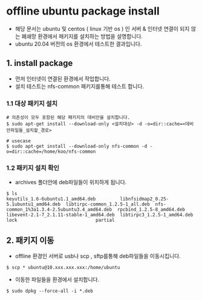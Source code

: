 # offline ubuntu package install
- 해당 문서는 ubuntu 및 centos ( linux 기반 os ) 인 서버 & 인터넷 연결이 되지 않는 폐쇄망 환경에서  패키지를 설치하는 방법을 설명합니다.
- ubuntu 20.04 버전의 os 환경에서 테스트한 결과입니다.
## 1. install package 
- 먼저 인터넷이 연결된 환경에서 작업합니다.
- 설치 테스트는 nfs-common 패키지를통해 테스트 합니다.
### 1.1 대상 패키지 설치
```
# 의존성이 모두 포함된 해당 패키지의 데비안을 설치합니다.
$ sudo apt-get install --download-only <설치대상> -d -o=dir::cache=<데비안파일들_설치할_경로>

# usecase
$ sudo apt-get install --download-only nfs-common -d -o=dir::cache=/home/koo/nfs-common
```
### 1.2 패키지 설치 확인
- archives 폴더안에 deb파일들이 위치하게 됩니다.
```
$ ls
keyutils_1.6-6ubuntu1.1_amd64.deb         libnfsidmap2_0.25-5.1ubuntu1_amd64.deb  libtirpc-common_1.2.5-1_all.deb  nfs-common_1%3a1.3.4-2.5ubuntu3.4_amd64.deb  rpcbind_1.2.5-8_amd64.deb
libevent-2.1-7_2.1.11-stable-1_amd64.deb  libtirpc3_1.2.5-1_amd64.deb             lock                             partial
```
## 2. 패키지 이동
- offline 환경인 서버로 usb나 scp , sftp를통해 deb파일들을 이동시킵니다.
```
$ scp * ubuntu@10.xxx.xxx.xxx:/home/ubuntu
```
- 이동한 파일들을 환경에서 설치합니다.
```
$ sudo dpkg --force-all -i *.deb
```

